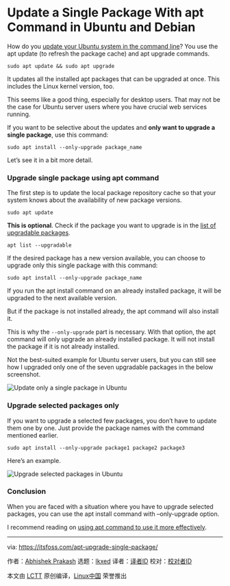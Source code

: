 [#]: subject: "Update a Single Package With apt Command in Ubuntu and Debian"
[#]: via: "https://itsfoss.com/apt-upgrade-single-package/"
[#]: author: "Abhishek Prakash https://itsfoss.com/"
[#]: collector: "lkxed"
[#]: translator: "geekpi"
[#]: reviewer: " "
[#]: publisher: " "
[#]: url: " "

Update a Single Package With apt Command in Ubuntu and Debian
======

How do you [update your Ubuntu system in the command line][1]? You use the apt update (to refresh the package cache) and apt upgrade commands.

```
sudo apt update && sudo apt upgrade
```

It updates all the installed apt packages that can be upgraded at once. This includes the Linux kernel version, too.

This seems like a good thing, especially for desktop users. That may not be the case for Ubuntu server users where you have crucial web services running.

If you want to be selective about the updates and **only want to upgrade a single package**, use this command:

```
sudo apt install --only-upgrade package_name
```

Let’s see it in a bit more detail.

### Upgrade single package using apt command

The first step is to update the local package repository cache so that your system knows about the availability of new package versions.

```
sudo apt update
```

**This is optional**. Check if the package you want to upgrade is in the [list of upgradable packages][2].

```
apt list --upgradable
```

If the desired package has a new version available, you can choose to upgrade only this single package with this command:

```
sudo apt install --only-upgrade package_name
```

If you run the apt install command on an already installed package, it will be upgraded to the next available version.

But if the package is not installed already, the apt command will also install it.

This is why the `--only-upgrade` part is necessary. With that option, the apt command will only upgrade an already installed package. It will not install the package if it is not already installed.

Not the best-suited example for Ubuntu server users, but you can still see how I upgraded only one of the seven upgradable packages in the below screenshot.

![Update only a single package in Ubuntu][3]

### Upgrade selected packages only

If you want to upgrade a selected few packages, you don’t have to update them one by one. Just provide the package names with the command mentioned earlier.

```
sudo apt install --only-upgrade package1 package2 package3
```

Here’s an example.

![Upgrade selected packages in Ubuntu][4]

### Conclusion

When you are faced with a situation where you have to upgrade selected packages, you can use the apt install command with –only-upgrade option.

I recommend reading on [using apt command to use it more effectively][5].

--------------------------------------------------------------------------------

via: https://itsfoss.com/apt-upgrade-single-package/

作者：[Abhishek Prakash][a]
选题：[lkxed][b]
译者：[译者ID](https://github.com/译者ID)
校对：[校对者ID](https://github.com/校对者ID)

本文由 [LCTT](https://github.com/LCTT/TranslateProject) 原创编译，[Linux中国](https://linux.cn/) 荣誉推出

[a]: https://itsfoss.com/
[b]: https://github.com/lkxed
[1]: https://itsfoss.com/update-ubuntu/
[2]: https://itsfoss.com/apt-list-upgradable/
[3]: https://itsfoss.com/wp-content/uploads/2022/07/update-single-package-ubuntu-scaled.webp
[4]: https://itsfoss.com/wp-content/uploads/2022/07/upgrade-selected-packages-ubuntu.png
[5]: https://itsfoss.com/apt-command-guide/
